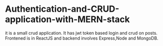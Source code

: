 # Authentication-and-CRUD-application-with-MERN-stack
it is a small crud application. It has jwt token based login and crud on posts. Frontened is in ReactJS and backend involves Express,Node and MongoDB.
